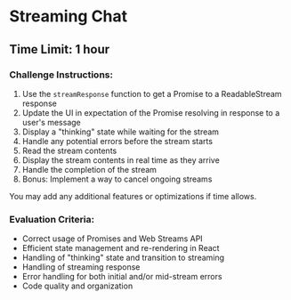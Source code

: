 # Streaming Chat
## Time Limit: 1 hour

### Challenge Instructions:

01. Use the `streamResponse` function to get a Promise to a ReadableStream response
02. Update the UI in expectation of the Promise resolving in response to a user's message
03. Display a "thinking" state while waiting for the stream
04. Handle any potential errors before the stream starts
05. Read the stream contents
06. Display the stream contents in real time as they arrive
07. Handle the completion of the stream
08. Bonus: Implement a way to cancel ongoing streams

You may add any additional features or optimizations if time allows.

### Evaluation Criteria:
- Correct usage of Promises and Web Streams API
- Efficient state management and re-rendering in React
- Handling of "thinking" state and transition to streaming
- Handling of streaming response
- Error handling for both initial and/or mid-stream errors
- Code quality and organization

